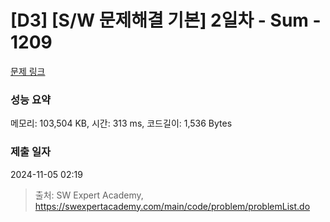 # [D3] [S/W 문제해결 기본] 2일차 - Sum - 1209 

[문제 링크](https://swexpertacademy.com/main/code/problem/problemDetail.do?contestProbId=AV13_BWKACUCFAYh) 

### 성능 요약

메모리: 103,504 KB, 시간: 313 ms, 코드길이: 1,536 Bytes

### 제출 일자

2024-11-05 02:19



> 출처: SW Expert Academy, https://swexpertacademy.com/main/code/problem/problemList.do